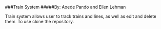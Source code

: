 ###Train System
#####By: Aoede Pando and Ellen Lehman

Train system allows user to track trains and lines, as well as edit and delete them.
To use clone the repository.

